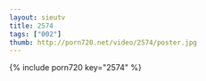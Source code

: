 ```yaml
--- 
layout: sieutv
title: 2574
tags: ["002"]
thumb: http://porn720.net/video/2574/poster.jpg
---
```

{% include porn720 key="2574" %} 
